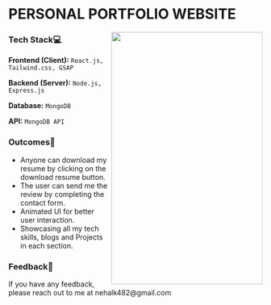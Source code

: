 # PERSONAL PORTFOLIO WEBSITE

<img  height="500px" width="300px" align="right" src="https://github.com/user-attachments/assets/2dbd2c91-c165-4f4c-9c0b-97fcb104fa89">

 <h3>Tech Stack💻</h3>

**Frontend (Client):** `React.js, Tailwind.css, GSAP `

**Backend (Server):** `Node.js, Express.js`

**Database:** `MongoDB`

**API:** `MongoDB API`

 <h3>Outcomes🌟</h3>
 
- Anyone can download my resume by clicking on the download resume button.
- The user can send me the review by completing the contact form.
- Animated UI for better user interaction.
- Showcasing all my tech skills, blogs and Projects in each section.

 <h3>Feedback📝</h3>
If you have any feedback, please reach out to me at nehalk482@gmail.com

